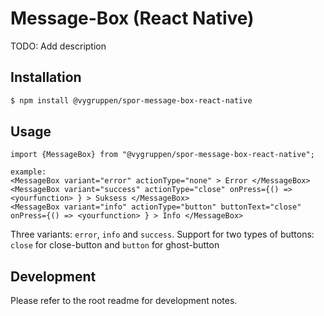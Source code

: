# Message-Box (React Native)

TODO: Add description

## Installation

```bash
$ npm install @vygruppen/spor-message-box-react-native
```

## Usage

```tsx
import {MessageBox} from "@vygruppen/spor-message-box-react-native";

example:
<MessageBox variant="error" actionType="none" > Error </MessageBox>
<MessageBox variant="success" actionType="close" onPress={() => <yourfunction> } > Suksess </MessageBox>
<MessageBox variant="info" actionType="button" buttonText="close" onPress={() => <yourfunction> } > Info </MessageBox>
```
Three variants: `error`, `info` and `success`.
Support for two types of buttons: `close` for close-button and `button` for ghost-button


## Development

Please refer to the root readme for development notes.
